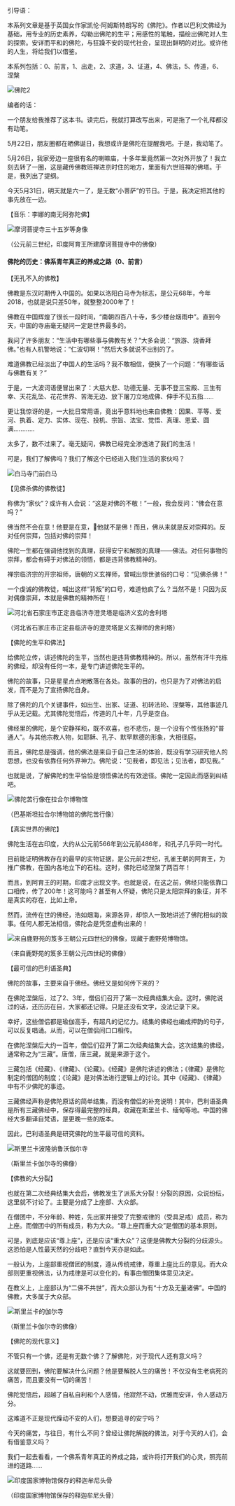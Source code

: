 引导语：

本系列文章是基于英国女作家凯伦·阿姆斯特朗写的《佛陀》。作者以巴利文佛经为基础，用专业的历史素养，勾勒出佛陀的生平；用感性的笔触，描绘出佛陀对人生的探索。安详而平和的佛陀，与狂躁不安的现代社会，呈现出鲜明的对比。或许他的人生，将给我们以借鉴。

本系列包括：0、前言，1、出走，2、求道，3、证道，4、佛法，5、传道，6、涅槃

![佛陀2](佛陀2.jpg)

编者的话：

一个朋友给我推荐了这本书。读完后，我就打算改写出来，可是拖了一个礼拜都没有动笔。

5月22日，朋友圈都在晒佛诞日，我想或许是佛陀在提醒我吧。于是，我动笔了。

5月26日，我家旁边一座很有名的喇嘛庙，十多年里竟然第一次对外开放了！我立刻去转了一圈，这是藏传佛教班禅进京时住的地方，里面有六世班禅的佛塔。于是，我列出了提纲。

今天5月31日，明天就是六一了，是无数“小菩萨”的节日。于是，我决定把其他的事先放在一边。

【音乐：李娜的南无阿弥陀佛】

![摩诃菩提寺三十五岁等身像](摩诃菩提寺三十五岁等身像.jpg)

（公元前三世纪，印度阿育王所建摩诃菩提寺中的佛像）

#### 佛陀的历史：佛系青年真正的养成之路（0、前言）

【无孔不入的佛教】

佛教是东汉时期传入中国的。如果以洛阳白马寺为标志，是公元68年，今年2018，也就是说只差50年，就整整2000年了！

佛教在中国辉煌了很长一段时间，“南朝四百八十寺，多少楼台烟雨中”。直到今天，中国的寺庙毫无疑问一定是世界最多的。

我问了许多朋友：“生活中有哪些事与佛教有关？”大多会说：“旅游、烧香拜佛。”也有人机警地说：“仁波切啊！”然后大多就说不出别的了。

难道佛教已经淡出了中国人的生活吗？我不敢相信，便换了一个问题：“有哪些话与佛教有关？”

于是，一大波词语便冒出来了：大慈大悲、功德无量、无事不登三宝殿、三生有幸、天花乱坠、花花世界、苦海无边、放下屠刀立地成佛、伸手不见五指……

更让我惊讶的是，一大批日常用语，竟出乎意料地也来自佛教：因果、平等、爱河、执着、定力、实体、现在、投机、宗旨、法宝、觉悟、真理、恩爱、圆满…………

太多了，数不过来了。毫无疑问，佛教已经完全渗透进了我们的生活！

可是，我们了解佛吗？我们了解这个已经进入我们生活的家伙吗？

![白马寺门前白马](白马寺门前白马.jpg)

【见佛杀佛的佛教徒】

称佛为“家伙”？或许有人会说：“这是对佛的不敬！”一般，我会反问：“佛会在意吗？”

佛当然不会在意！他要是在意，他就不是佛！而且，佛从来就是反对崇拜的。反对任何崇拜，包括对佛的崇拜！

佛陀一生都在强调他找到的真理，获得安宁和解脱的真理——佛法。对任何事物的崇拜，都会有碍于对佛法的领悟，都是违背佛教精神的。

禅宗临济宗的开宗祖师，唐朝的义玄禅师，曾喊出惊世骇俗的口号：“见佛杀佛！”

一个虔诚的佛教徒，喊出这样“背叛”的口号，难道他疯了么？当然不是！只因为反对偶像崇拜，本就是佛教的精神所在！

![河北省石家庄市正定县临济寺澄灵塔是临济义玄的舍利塔](河北省石家庄市正定县临济寺澄灵塔是临济义玄的舍利塔.JPG)

（河北省石家庄市正定县临济寺的澄灵塔是义玄禅师的舍利塔）

【佛陀的生平和佛法】

给佛陀立传，讲述佛陀的生平，当然也是违背佛教精神的。所以，虽然有汗牛充栋的佛经，却没有任何一本，是专门讲述佛陀生平的。

佛陀的故事，只是星星点点地散落在各处。故事的目的，也只是为了对佛法的启发，而不是为了宣扬佛陀自身。

除了佛陀的几个关键事件，如出生、出家、证道、初转法轮、涅槃等，其他事迹几乎从无记载。尤其佛陀觉悟后，传道的几十年，几乎是空白。

佛经里的佛陀，是个安静祥和，既不欢喜，也不悲伤，是一个没有个性张扬的“普通人”。与其他宗教人物，如耶稣、孔子、默罕默德的形象，大相径庭。

而且，佛陀总是强调，他的佛法是来自于自己生活的体验，既没有学习研究他人的思想，也没有依靠任何外界神力。佛陀说：“见我者，即见法；见法者，即见我。”

也就是说，了解佛陀的生平恰恰是领悟佛法的有效途径。佛陀一定因此而感到纠结吧。

![佛陀苦行像在拉合尔博物馆](佛陀苦行像在拉合尔博物馆.jpg)

（巴基斯坦拉合尔博物馆的佛陀苦行像）

【真实世界的佛陀】

佛陀生活在古印度，大约从公元前566年到公元前486年，和孔子几乎同一时代。

目前能证明佛教存在的最早的实物证据，是公元前2世纪，孔雀王朝的阿育王，为推广佛教，在国内各地立下的石柱。这时，佛陀已经涅槃了两百年！

而且，到阿育王的时期，印度才出现文字。也就是说，在这之前，佛经只能依靠口口相传，传了200年！这可能吗？甚至有人怀疑，佛陀只是太阳崇拜的象征，并不是真实的存在，比如上帝。

然而，流传在世的佛经，浩如烟海，来源各异，却惊人一致地讲述了佛陀相似的故事。任何人都无法相信，佛陀会是凭空虚构出来的！

![来自鹿野苑的笈多王朝公元四世纪的佛像，现藏于鹿野苑博物馆。](来自鹿野苑的笈多王朝公元四世纪的佛像，现藏于鹿野苑博物馆。.jpg)

（来自鹿野苑的笈多王朝公元四世纪的佛像）

【最可信的巴利语圣典】

佛陀的故事，主要来自于佛经。佛经又是如何传下来的？

在佛陀涅槃后，过了2、3年，僧侣们召开了第一次经典结集大会。这时，佛陀说过的话，还历历在目，大家都还记得。只是还没有文字，没法记录下来。

幸好，这些僧侣都是瑜伽高手，有超凡的记忆力。结集的佛经也编成押韵的句子，可以反复唱诵。从而，可以在僧侣间口口相传。

在佛陀涅槃后大约一百年，僧侣们召开了第二次经典结集大会。这次结集的佛经，通常称之为“三藏”。唐僧，唐三藏，就是来源于这个。

三藏包括《经藏》、《律藏》、《论藏》。《经藏》是佛陀讲述的佛法；《律藏》是佛陀制定的僧团的制度；《论藏》是对佛法进行逻辑上的讨论。其中《经藏》、《律藏》中有不少佛陀的事迹。

三藏佛经声称是佛陀原话的简单结集，而没有僧侣的补充说明！其中，巴利语圣典是所有三藏佛经中，保存得最完整的经典，收藏在斯里兰卡、缅甸等地。中国的佛经大多翻译自梵语，是更晚一些的版本。

因此，巴利语圣典是研究佛陀的生平最可信的资料。

![斯里兰卡波隆纳鲁沃伽尔寺](斯里兰卡波隆纳鲁沃伽尔寺.jpg)

（斯里兰卡伽尔寺的佛像）

【佛教的大分裂】

也就在第二次经典结集大会后，佛教发生了派系大分裂！分裂的原因，众说纷纭，这里就不讨论了。主要是分成了上座部、大众部。

在僧团中，不分年龄、种姓，先出家并接受了完整戒律的（受具足戒）成员，称为上座。而僧团中的所有成员，称为大众。“尊上座而重大众”是僧团的基本原则。

可是，到底是应该“尊上座”，还是应该“重大众”？这便是佛教大分裂的分歧源头。这恐怕是人性最天然的分歧吧？直到今天亦是如此。

一般认为，上座部重视僧团的制度，遵从传统戒律，尊重上座比丘的意见。而大众部则更重视佛法，认为戒律是可以变化的，有事由僧团集体意见决定。

在教义上，上座部认为“二佛不共世”，而大众部认为有“十方及无量诸佛”。中国的佛教，大多属于大众部。

![斯里兰卡的伽尔寺](斯里兰卡的伽尔寺.jpg)

（斯里兰卡伽尔寺的佛像）

【佛陀的现代意义】

不管只有一个佛，还是有无数个佛？了解佛陀，对于现代人还有意义吗？

这就要回到，佛陀要解决什么问题？他是要解脱人生的痛苦！不仅没有生老病死的痛苦，而且要没有一切的痛苦！

佛陀觉悟后，超越了自私自利和个人感情，他寂然不动，优雅而安详，令人感动万分。

这难道不正是现代躁动不安的人们，想要追寻的安宁吗？

今天的痛苦，与往日，有什么不同？曾经让佛陀解脱的佛法，对于今天的人们，会有借鉴意义吗？

我们一起去看看，一个佛系青年真正的养成之路，或许将打开我们的心灵，照亮前进的道路……

![印度国家博物馆保存的释迦牟尼头骨](印度国家博物馆保存的释迦牟尼头骨.jpg)

（印度国家博物馆保存的释迦牟尼头骨）




